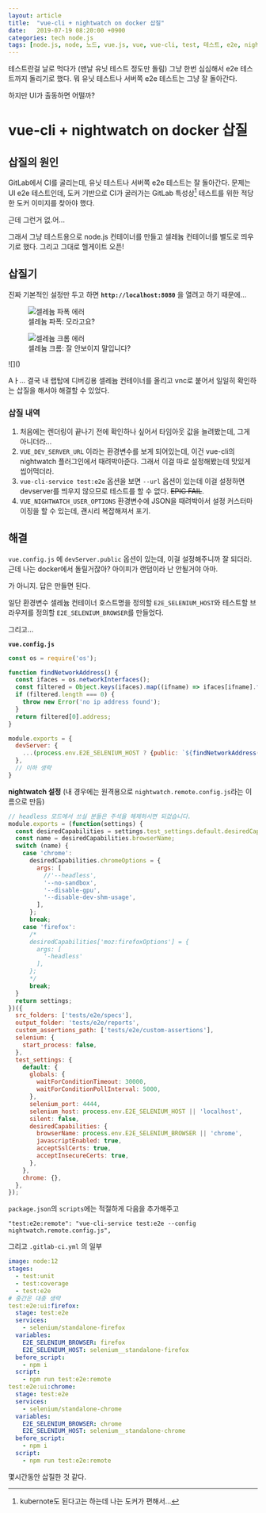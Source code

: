 ```yaml
---
layout: article
title:  "vue-cli + nightwatch on docker 삽질"
date:   2019-07-19 08:20:00 +0900
categories: tech node.js
tags: [node.js, node, 노드, vue.js, vue, vue-cli, test, 테스트, e2e, nightwatch, selenium, 셀레늄, docker, 도커]
---
```

테스트란걸 날로 먹다가 (맨날 유닛 테스트 정도만 돌림) 그냥 한번 심심해서 e2e 테스트까지 돌리기로 했다.
뭐 유닛 테스트나 서버쪽 e2e 테스트는 그냥 잘 돌아간다.

하지만 UI가 출동하면 어떨까?

# vue-cli + nightwatch on docker 삽질

## 삽질의 원인

GitLab에서 CI를 굴리는데, 유닛 테스트나 서버쪽 e2e 테스트는 잘 돌아간다.
문제는 UI e2e 테스트인데, 도커 기반으로 CI가 굴러가는 GitLab 특성상[^1] 테스트를 위한 적당한 도커 이미지를 찾아야 했다.

근데 그런거 없.어...

그래서 그냥 테스트용으로 node.js 컨테이너를 만들고 셀레늄 컨테이너를 별도로 띄우기로 했다.
그리고 그대로 헬게이트 오픈!

## 삽질기
 
진짜 기본적인 설정만 두고 하면 **`http://localhost:8080`** 을 열려고 하기 때문에...

<figure>
  <img src="{{site.url}}/_assets/images/2019-07-19-01/selenium-result-firefox.png" alt="셀레늄 파폭 에러"/>
  <figcaption>셀레늄 파폭: 모라고요?</figcaption>
</figure>

<figure>
  <img src="{{site.url}}/_assets/images/2019-07-19-01/selenium-result-chrome.png" alt="셀레늄 크롬 에러"/>
  <figcaption>셀레늄 크롬: 잘 안보이지 말입니다?</figcaption>
</figure>
![]()

Aㅏ...
결국 내 랩탑에 디버깅용 셀레늄 컨테이너를 올리고 vnc로 붙어서 일일히 확인하는 삽질을 해서야 해결할 수 있었다.

### 삽질 내역

 1. 처음에는 렌더링이 끝나기 전에 확인하나 싶어서 타임아웃 값을 늘려봤는데, 그게 아니더라...
 2. `VUE_DEV_SERVER_URL` 이라는 환경변수를 보게 되어있는데, 이건 vue-cli의 nightwatch 플러그인에서 때려박아준다. 그래서 이걸 따로 설정해봤는데 맛있게 씹어먹더라.
 3. `vue-cli-service test:e2e` 옵션을 보면 `--url` 옵션이 있는데 이걸 설정하면 devserver를 띄우지 않으므로 테스트를 할 수 없다. ~~EPIC FAIL~~.
 4. `VUE_NIGHTWATCH_USER_OPTIONS` 환경변수에 JSON을 때려박아서 설정 커스터마이징을 할 수 있는데, 괜시리 복잡해져서 포기.

## 해결
`vue.config.js` 에 `devServer.public` 옵션이 있는데, 이걸 설정해주니까 잘 되더라.
근데 나는 docker에서 돌릴거잖아? 아이피가 랜덤이라 난 안될거야 아마.

가 아니지. 답은 만들면 된다.

일단 환경변수 셀레늄 컨테이너 호스트명을 정의할 `E2E_SELENIUM_HOST`와 테스트할 브라우저를 정의할  `E2E_SELENIUM_BROWSER`를 만들었다.

그리고...

**`vue.config.js`**
```javascript
const os = require('os');

function findNetworkAddress() {
  const ifaces = os.networkInterfaces();
  const filtered = Object.keys(ifaces).map((ifname) => ifaces[ifname].filter((i) => i.family === 'IPv4' && !i.internal)).flat();
  if (filtered.length === 0) {
    throw new Error('no ip address found');
  }
  return filtered[0].address;
}

module.exports = {
  devServer: {
    ...(process.env.E2E_SELENIUM_HOST ? {public: `${findNetworkAddress()}:8080`} : undefined),
  },
  // 이하 생략
}
```

**nightwatch 설정** (내 경우에는 원격용으로 `nightwatch.remote.config.js`라는 이름으로 만듬)
```javascript
// headless 모드에서 쓰실 분들은 주석을 해제하시면 되겄습니다.
module.exports = (function(settings) {
  const desiredCapabilities = settings.test_settings.default.desiredCapabilities;
  const name = desiredCapabilities.browserName;
  switch (name) {
    case 'chrome':
      desiredCapabilities.chromeOptions = {
        args: [
          //'--headless',
          '--no-sandbox',
          '--disable-gpu',
          '--disable-dev-shm-usage',
        ],
      };
      break;
    case 'firefox':
      /*
      desiredCapabilities['moz:firefoxOptions'] = {
        args: [
          '-headless'
        ],
      };
      */
      break;
  }
  return settings;
})({
  src_folders: ['tests/e2e/specs'],
  output_folder: 'tests/e2e/reports',
  custom_assertions_path: ['tests/e2e/custom-assertions'],
  selenium: {
    start_process: false,
  },
  test_settings: {
    default: {
      globals: {
        waitForConditionTimeout: 30000,
        waitForConditionPollInterval: 5000,
      },
      selenium_port: 4444,
      selenium_host: process.env.E2E_SELENIUM_HOST || 'localhost',
      silent: false,
      desiredCapabilities: {
        browserName: process.env.E2E_SELENIUM_BROWSER || 'chrome',
        javascriptEnabled: true,
        acceptSslCerts: true,
        acceptInsecureCerts: true,
      },
    },
    chrome: {},
  },
});
```

`package.json`의 `scripts`에는 적절하게 다음을 추가해주고
```
"test:e2e:remote": "vue-cli-service test:e2e --config nightwatch.remote.config.js",
```

그리고 `.gitlab-ci.yml` 의 일부
```yaml
image: node:12
stages:
  - test:unit
  - test:coverage
  - test:e2e
# 중간은 대충 생략
test:e2e:ui:firefox:
  stage: test:e2e
  services:
    - selenium/standalone-firefox
  variables:
    E2E_SELENIUM_BROWSER: firefox
    E2E_SELENIUM_HOST: selenium__standalone-firefox
  before_script:
    - npm i
  script:
    - npm run test:e2e:remote
test:e2e:ui:chrome:
  stage: test:e2e
  services:
    - selenium/standalone-chrome
  variables:
    E2E_SELENIUM_BROWSER: chrome
    E2E_SELENIUM_HOST: selenium__standalone-chrome
  before_script:
    - npm i
  script:
    - npm run test:e2e:remote
```

몇시간동안 삽질한 것 같다.

[^1]: kubernote도 된다고는 하는데 나는 도커가 편해서...

